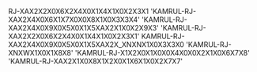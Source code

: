 RJ-XAX2X2X0X6X2X4X0X1X4X1X0X2X3X1
'KAMRUL-RJ-XAX2X4X0X6X1X7X0X0X8X1X0X3X3X4'
'KAMRUL-RJ-XAX2X4X0X9X0X5X0X1X5XAX2X1X0X2X9X3'
'KAMRUL-RJ-XAX2X2X0X6X2X4X0X1X4X1X0X2X3X1'
KAMRUL-RJ-XAX2X4X0X9X0X5X0X1X5XAX2X_XNXNX1X0X3X3X0
'KAMRUL-RJ-XNXWX1X0X1X8X8'
'KAMRUL-RJ-X1X2X0X1X0X0X4X0X0X2X1X0X6X7X8'
'KAMRUL-RJ-XAX2X1X0X8X1X2X0X1X6X1X0X2X7X7' 
